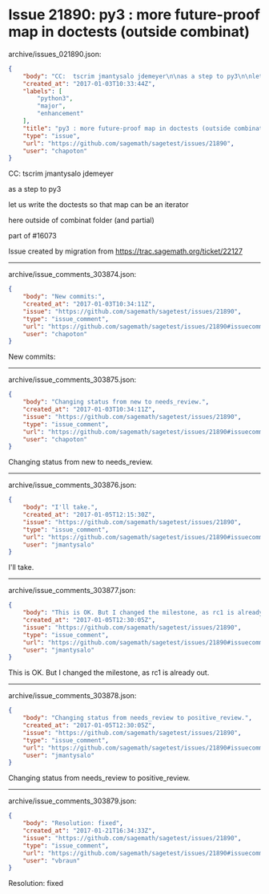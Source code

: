 # Issue 21890: py3 : more future-proof map in doctests (outside combinat)

archive/issues_021890.json:
```json
{
    "body": "CC:  tscrim jmantysalo jdemeyer\n\nas a step to py3\n\nlet us write the doctests so that map can be an iterator\n\nhere outside of combinat folder (and partial)\n\npart of #16073\n\nIssue created by migration from https://trac.sagemath.org/ticket/22127\n\n",
    "created_at": "2017-01-03T10:33:44Z",
    "labels": [
        "python3",
        "major",
        "enhancement"
    ],
    "title": "py3 : more future-proof map in doctests (outside combinat)",
    "type": "issue",
    "url": "https://github.com/sagemath/sagetest/issues/21890",
    "user": "chapoton"
}
```
CC:  tscrim jmantysalo jdemeyer

as a step to py3

let us write the doctests so that map can be an iterator

here outside of combinat folder (and partial)

part of #16073

Issue created by migration from https://trac.sagemath.org/ticket/22127





---

archive/issue_comments_303874.json:
```json
{
    "body": "New commits:",
    "created_at": "2017-01-03T10:34:11Z",
    "issue": "https://github.com/sagemath/sagetest/issues/21890",
    "type": "issue_comment",
    "url": "https://github.com/sagemath/sagetest/issues/21890#issuecomment-303874",
    "user": "chapoton"
}
```

New commits:



---

archive/issue_comments_303875.json:
```json
{
    "body": "Changing status from new to needs_review.",
    "created_at": "2017-01-03T10:34:11Z",
    "issue": "https://github.com/sagemath/sagetest/issues/21890",
    "type": "issue_comment",
    "url": "https://github.com/sagemath/sagetest/issues/21890#issuecomment-303875",
    "user": "chapoton"
}
```

Changing status from new to needs_review.



---

archive/issue_comments_303876.json:
```json
{
    "body": "I'll take.",
    "created_at": "2017-01-05T12:15:30Z",
    "issue": "https://github.com/sagemath/sagetest/issues/21890",
    "type": "issue_comment",
    "url": "https://github.com/sagemath/sagetest/issues/21890#issuecomment-303876",
    "user": "jmantysalo"
}
```

I'll take.



---

archive/issue_comments_303877.json:
```json
{
    "body": "This is OK. But I changed the milestone, as rc1 is already out.",
    "created_at": "2017-01-05T12:30:05Z",
    "issue": "https://github.com/sagemath/sagetest/issues/21890",
    "type": "issue_comment",
    "url": "https://github.com/sagemath/sagetest/issues/21890#issuecomment-303877",
    "user": "jmantysalo"
}
```

This is OK. But I changed the milestone, as rc1 is already out.



---

archive/issue_comments_303878.json:
```json
{
    "body": "Changing status from needs_review to positive_review.",
    "created_at": "2017-01-05T12:30:05Z",
    "issue": "https://github.com/sagemath/sagetest/issues/21890",
    "type": "issue_comment",
    "url": "https://github.com/sagemath/sagetest/issues/21890#issuecomment-303878",
    "user": "jmantysalo"
}
```

Changing status from needs_review to positive_review.



---

archive/issue_comments_303879.json:
```json
{
    "body": "Resolution: fixed",
    "created_at": "2017-01-21T16:34:33Z",
    "issue": "https://github.com/sagemath/sagetest/issues/21890",
    "type": "issue_comment",
    "url": "https://github.com/sagemath/sagetest/issues/21890#issuecomment-303879",
    "user": "vbraun"
}
```

Resolution: fixed
